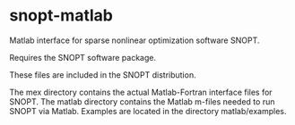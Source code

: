 snopt-matlab
============

Matlab interface for sparse nonlinear optimization software SNOPT.

Requires the SNOPT software package.

These files are included in the SNOPT distribution.

The mex directory contains the actual Matlab-Fortran interface files for SNOPT.
The matlab directory contains the Matlab m-files needed to run SNOPT via Matlab.
Examples are located in the directory matlab/examples.